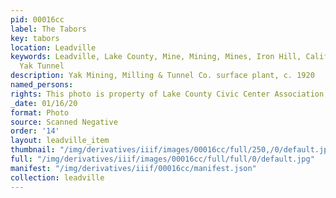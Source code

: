 ```yaml
---
pid: 00016cc
label: The Tabors
key: tabors
location: Leadville
keywords: Leadville, Lake County, Mine, Mining, Mines, Iron Hill, California Gulch,
  Yak Tunnel
description: Yak Mining, Milling & Tunnel Co. surface plant, c. 1920
named_persons: 
rights: This photo is property of Lake County Civic Center Association.
_date: 01/16/20
format: Photo
source: Scanned Negative
order: '14'
layout: leadville_item
thumbnail: "/img/derivatives/iiif/images/00016cc/full/250,/0/default.jpg"
full: "/img/derivatives/iiif/images/00016cc/full/full/0/default.jpg"
manifest: "/img/derivatives/iiif/00016cc/manifest.json"
collection: leadville
---
```

